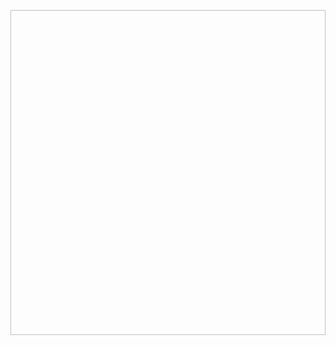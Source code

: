 <a href="https://github.com/SecKC/Web/blob/master/images/badges/Explaination.png"><img class="aligncenter wp-image-734" width="913" height="520" /></a>
